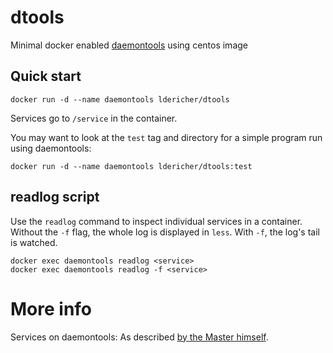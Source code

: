 # dtools

Minimal docker enabled [daemontools](https://cr.yp.to/daemontools.html) using centos image

## Quick start

    docker run -d --name daemontools ldericher/dtools

Services go to `/service` in the container.

You may want to look at the `test` tag and directory for a simple program run using daemontools:

    docker run -d --name daemontools ldericher/dtools:test

## readlog script

Use the `readlog` command to inspect individual services in a container. Without the `-f` flag, the whole log is displayed in `less`. With `-f`, the log's tail is watched.

    docker exec daemontools readlog <service>
    docker exec daemontools readlog -f <service>

# More info

Services on daemontools: As described [by the Master himself](https://cr.yp.to/daemontools.html).
